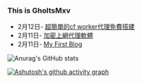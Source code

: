 ### This is GholtsMxv

<!-- feed start -->
- 2月12日- [超簡單的cf worker代理免費搭建](https://gholtsmxv.github.io/Proxy-for-cfworker/)
- 2月11日- [加密上網代理軟體](https://gholtsmxv.github.io/Application-proxy/)
- 2月11日- [My First Blog](https://gholtsmxv.github.io/First-Blog/)
<!-- feed end -->

![Anurag's GitHub stats](https://github-readme-stats.vercel.app/api?username=Gholts&show_icons=true&theme=tokyonight)

[![Ashutosh's github activity graph](https://github-readme-activity-graph.vercel.app/graph?username=Gholts&theme=tokyo-night)](https://github.com/ashutosh00710/github-readme-activity-graph)
